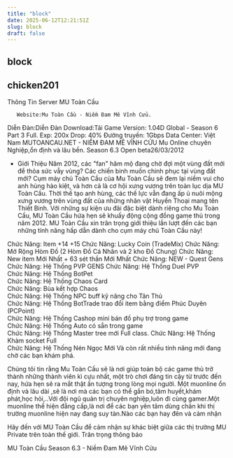 ```yaml
---
title: "block"
date: 2025-06-12T12:21:51Z
slug: block
draft: false
---
```


## block

## chicken201

Thông Tin Server MU Toàn Cầu 

       Website:Mu Toàn Cầu - Niềm Đam Mê Vĩnh Cửu.
 Diễn Đàn:Diễn Đàn
  Download:Tải Game
  Version: 1.04D Global - Season 6 Part 3 Full.
  Exp: 200x
  Drop: 40%
 Đường truyền: 1Gbps
  Data Center: Việt Nam
MUTOANCAU.NET - NIỀM ĐAM MÊ VĨNH CỬU
Mu Online chuyên Nghiệp,ổn định và lâu bền.
Season 6.3 Open beta26/03/2012

* Giới Thiệu 
                       Năm 2012, các "fan"  hâm mộ đang chờ đợi một vùng đất mới để thỏa  sức vẫy  vùng? Các chiến  binh muốn chinh phục tại vùng đất mới? Cụm máy  chủ Toàn  Cầu của Mu  Toàn Cầu sẽ đem lại niềm vui cho anh hùng hào  kiệt, và hơn cả  là cơ  hội xưng vương trên toàn lục dịa MU Toàn Cầu.   Thời thế tạo anh hùng,  các thế lực vẫn đang ấp ủ nuôi mộng xưng vương   trên vùng đất của những  nhân vật Huyền Thoại mang tên Thiết Binh. Với   những sự kiện ưu đãi  đặc biệt dành riêng cho Mu Toàn Cầu, MU Toàn Cầu   hứa hẹn sẽ khuấy động  cộng đồng game thủ trong năm 2012.
MU Toàn Cầu xin trân trọng giới thiệu lần lượt đến các bạn những tính năng hấp dẫn dành cho cụm máy chủ Toàn Cầu này!



 Chức Năng: Item +14 +15
Chức Năng: Lucky Coin (TradeMix)
Chức Năng: Mở Rộng Hòm Đồ (2 Hòm Đồ Cá Nhân và 2 kho Đồ Chung)
 Chức Năng: New item Mới Nhất + 63 sét thần Mới Mhất
 Chức Năng: NEW - Quest Gens  
 Chức Năng: Hệ Thống PVP GENS
 Chức Năng: Hệ Thống Duel PVP  
Chức Năng: Hệ Thống BotPet  
 Chức Năng: Hệ Thống Chaos Card  
Chức Năng: Bùa kết hợp Chaos  
 Chức Năng: Hệ Thống NPC buff kỹ năng cho Tân Thủ  
 Chức Năng: Hệ Thống BotTrade trao đổi item bằng điểm Phúc Duyên (PCPoint)  
 Chức Năng: Hệ Thống Cashop mini bán đồ phụ trợ trong game  
 Chức Năng: Hệ Thống Auto có sẵn trong game  
 Chức Năng: Hệ Thống Master tree mới  Full class.
 Chức Năng: Hệ Thống Khảm socket Full  
 Chức Năng: Hệ Thống Nén Ngọc Mới 
Và còn rất nhiều tính năng mới đang chờ các bạn khám phá.

Chúng tôi tin rằng Mu Toàn Cầu sẽ là nơi giúp toàn bộ các game thủ trở thành những thành viên kì cựu nhất, một trò chơi đáng tin cậy từ trước đến nay, hứa hẹn sẽ ra mắt thật ấn tượng trong lòng mọi người.
Một muonline ổn định và lâu dài ,sẽ là nơi mà các bạn có thể gắn bó,tâm huyết,khám phát,học hỏi,..Với đội ngũ quản trị chuyên nghiệp,luôn đi cùng gamer.Một muonline thể hiện đẳng cấp,là nơi để các bạn yên tâm dùng chân khi thị trường muonline hiện nay đang suy tàn.Nào các bạn hay đên và cảm nhận  

Hãy đến với MU Toàn Cầu để cảm nhận sự khác biệt giữa các thị trường MU Private trên toàn thế giới.
   Trân trọng thông báo

 MU Toàn Cầu Season 6.3 - Niềm Đam Mê Vĩnh Cửu